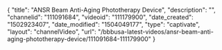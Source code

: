 {
    "title": "ANSR Beam Anti-Aging Phototherapy Device",
    "description": "",
    "channelid": "111091684",
    "videoid": "111179900",
    "date_created": "1502923407",
    "date_modified": "1504049177",
    "type": "captivate",
    "layout": "channelVideo",
    "url": "\/bbbusa-latest-videos\/ansr-beam-anti-aging-phototherapy-device\/111091684-111179900"
}